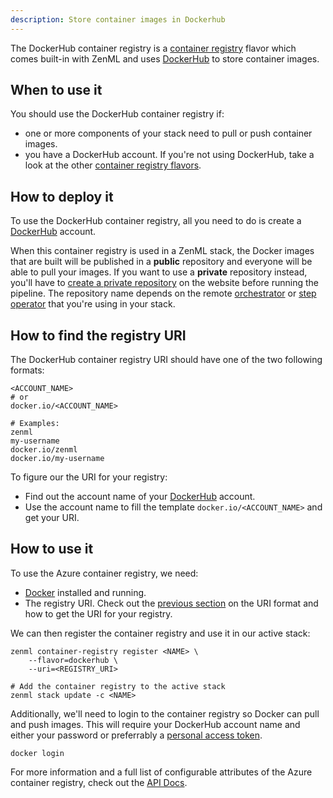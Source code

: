 ```yaml
---
description: Store container images in Dockerhub
---
```


The DockerHub container registry is a [container registry](./overview.md) 
flavor which comes built-in with ZenML and uses [DockerHub](https://hub.docker.com/)
to store container images.

## When to use it

You should use the DockerHub container registry if:
* one or more components of your stack need to pull or push container images.
* you have a DockerHub account. If you're not using DockerHub, take a look at the
 other [container registry flavors](./overview.md#container-registry-flavors).

## How to deploy it

To use the DockerHub container registry, all you need to do is create
a [DockerHub](https://hub.docker.com/) account.

When this container registry is used in a ZenML stack, the Docker images
that are built will be published in a **public** repository and everyone
will be able to pull your images. If you want to use a **private** repository
instead, you'll have to [create a private repository](https://docs.docker.com/docker-hub/repos/#creating-repositories)
on the website before running the pipeline. The repository name depends on
the remote [orchestrator](../orchestrators/overview.md) or
[step operator](../step_operators/overview.md) that you're using in your stack.

## How to find the registry URI

The DockerHub container registry URI should have one of the two following formats:
```shell
<ACCOUNT_NAME>
# or
docker.io/<ACCOUNT_NAME>

# Examples:
zenml
my-username
docker.io/zenml
docker.io/my-username
```

To figure our the URI for your registry:
* Find out the account name of your [DockerHub](https://hub.docker.com/) account.
* Use the account name to fill the template `docker.io/<ACCOUNT_NAME>` and get your URI.
## How to use it

To use the Azure container registry, we need:
* [Docker](https://www.docker.com) installed and running.
* The registry URI. Check out the [previous section](#uri-format) on the URI format and how
to get the URI for your registry.

We can then register the container registry and use it in our active stack:
```shell
zenml container-registry register <NAME> \
    --flavor=dockerhub \
    --uri=<REGISTRY_URI>

# Add the container registry to the active stack
zenml stack update -c <NAME>
```

Additionally, we'll need to login to the container registry so Docker can pull and push images.
This will require your DockerHub account name and either your password or preferrably a
[personal access token](https://docs.docker.com/docker-hub/access-tokens/).

```shell
docker login
```

For more information and a full list of configurable attributes of the Azure container registry, check out the 
[API Docs](https://apidocs.zenml.io/latest/api_docs/container_registries/#zenml.container_registries.dockerhub_container_registry.DockerHubContainerRegistry).

